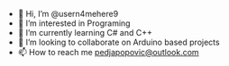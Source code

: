 - 👋 Hi, I’m @usern4mehere9
- 👀 I’m interested in Programing
- 🌱 I’m currently learning C# and C++
- 💞️ I’m looking to collaborate on Arduino based projects
- 📫 How to reach me pedjapopovic@outlook.com

<!---
usern4mehere9/usern4mehere9 is a ✨ special ✨ repository because its `README.md` (this file) appears on your GitHub profile.
You can click the Preview link to take a look at your changes.
--->
